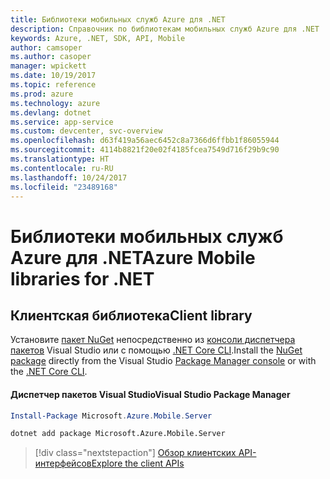 ```yaml
---
title: Библиотеки мобильных служб Azure для .NET
description: Справочник по библиотекам мобильных служб Azure для .NET
keywords: Azure, .NET, SDK, API, Mobile
author: camsoper
ms.author: casoper
manager: wpickett
ms.date: 10/19/2017
ms.topic: reference
ms.prod: azure
ms.technology: azure
ms.devlang: dotnet
ms.service: app-service
ms.custom: devcenter, svc-overview
ms.openlocfilehash: d63f419a56aec6452c8a7366d6ffbb1f86055944
ms.sourcegitcommit: 4114b8821f20e02f4185fcea7549d716f29b9c90
ms.translationtype: HT
ms.contentlocale: ru-RU
ms.lasthandoff: 10/24/2017
ms.locfileid: "23489168"
---
```

# <a name="azure-mobile-libraries-for-net"></a><span data-ttu-id="d8272-104">Библиотеки мобильных служб Azure для .NET</span><span class="sxs-lookup"><span data-stu-id="d8272-104">Azure Mobile libraries for .NET</span></span>

## <a name="client-library"></a><span data-ttu-id="d8272-105">Клиентская библиотека</span><span class="sxs-lookup"><span data-stu-id="d8272-105">Client library</span></span>

<span data-ttu-id="d8272-106">Установите [пакет NuGet](https://www.nuget.org/packages/Microsoft.Azure.Mobile.Server) непосредственно из [консоли диспетчера пакетов][PackageManager] Visual Studio или с помощью [.NET Core CLI][DotNetCLI].</span><span class="sxs-lookup"><span data-stu-id="d8272-106">Install the [NuGet package](https://www.nuget.org/packages/Microsoft.Azure.Mobile.Server) directly from the Visual Studio [Package Manager console][PackageManager] or with the [.NET Core CLI][DotNetCLI].</span></span>

#### <a name="visual-studio-package-manager"></a><span data-ttu-id="d8272-107">Диспетчер пакетов Visual Studio</span><span class="sxs-lookup"><span data-stu-id="d8272-107">Visual Studio Package Manager</span></span>

```powershell
Install-Package Microsoft.Azure.Mobile.Server
```

```bash
dotnet add package Microsoft.Azure.Mobile.Server
```

> [!div class="nextstepaction"]
> [<span data-ttu-id="d8272-108">Обзор клиентских API-интерфейсов</span><span class="sxs-lookup"><span data-stu-id="d8272-108">Explore the client APIs</span></span>](/dotnet/api/overview/azure/mobileapps/client)




[PackageManager]: https://docs.microsoft.com/nuget/tools/package-manager-console
[DotNetCLI]: https://docs.microsoft.com/dotnet/core/tools/dotnet-add-package
